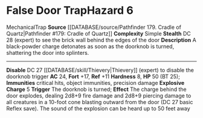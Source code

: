 ﻿---
ac: '24'
all_resistance: null
complexity: Simple
element: null
fortitude: '+17'
hardness: '8'
hazard_type: Trap
hp: 50 (BT 25)
id: '174'
immunity:
- critical hits
- object immunities
- precision damage
level: '6'
name: False Door Trap
rarity: Common
reflex: '+11'
resistance: null
rus_type_level: null
school: null
source: '[[DATABASE/source/Pathfinder 179. Cradle of Quartz|Pathfinder #179: Cradle
  of Quartz]]'
trait:
- '[[DATABASE/trait/Mechanical|Mechanical]]'
- '[[DATABASE/trait/Trap|Trap]]'
type: Hazard
weakness: null
will: null

---
# False Door Trap<span class="item-type">Hazard 6</span>

<span class="item-trait">Mechanical</span><span class="item-trait">Trap</span>
**Source** [[DATABASE/source/Pathfinder 179. Cradle of Quartz|Pathfinder #179: Cradle of Quartz]]
**Complexity** Simple
**Stealth** DC 28 (expert) to see the brick wall behind the edges of the door
**Description** A black-powder charge detonates as soon as the doorknob is turned, shattering the door into splinters.

---
**Disable** DC 27 [[DATABASE/skill/Thievery|Thievery]] (expert) to disable the doorknob trigger
**AC** 24, **Fort** +17, **Ref** +11
**Hardness** 8, **HP** 50 (BT 25); **Immunities** critical hits, object immunities, precision damage
**Explosive Charge** <span class="action-icon">5</span> **Trigger** The doorknob is turned; **Effect** The charge behind the door explodes, dealing 2d8+9 fire damage and 2d8+9 piercing damage to all creatures in a 10-foot cone blasting outward from the door (DC 27 basic Reflex save). The sound of the explosion can be heard up to 50 feet away